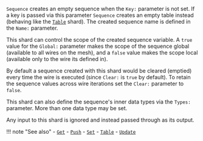 `Sequence` creates an empty sequence when the `Key:` parameter is not set. If a key is passed via this parameter `Sequence` creates an empty table instead (behaving like the [`Table`](../Table) shard). The created sequence name is defined in the `Name:` parameter.

This shard can control the scope of the created sequence variable. A `true` value for the `Global:` parameter makes the scope of the sequence global (available to all wires on the mesh), and a `false` value makes the scope local (available only to the wire its defined in).

By default a sequence created with this shard would be cleared (emptied) every time the wire is executed (since `Clear:` is `true` by default). To retain the sequence values across wire iterations set the `Clear:` parameter to `false`.

This shard can also define the sequence's inner data types via the `Types:` parameter. More than one data type may be set.

Any input to this shard is ignored and instead passed through as its output.

!!! note "See also"
    - [`Get`](../Get)
    - [`Push`](../Push)
    - [`Set`](../Set)
    - [`Table`](../Table)
    - [`Update`](../Update)

